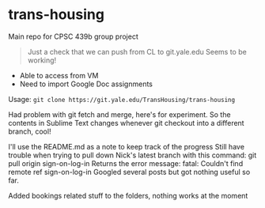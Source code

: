 trans-housing
=============

Main repo for CPSC 439b group project

> Just a check that we can push from CL to git.yale.edu
> Seems to be working!

+ Able to access from VM
+ Need to import Google Doc assignments

Usage: `git clone https://git.yale.edu/TransHousing/trans-housing`

Had problem with git fetch and merge, here's for experiment.
So the contents in Sublime Text changes whenever git checkout into a different branch, cool!

I'll use the README.md as a note to keep track of the progress
Still have trouble when trying to pull down Nick's latest branch with this command: git pull origin sign-on-log-in
Returns the error message: fatal: Couldn't find remote ref sign-on-log-in
Googled several posts but got nothing useful so far.

Added bookings related stuff to the folders, nothing works at the moment